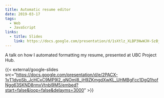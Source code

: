 ```yaml
---
title: Automatic resume editor
date: 2019-03-17
tags:
  - Web
  - JavaScript
links:
  - title: Slides
    link: https://docs.google.com/presentation/d/1sXtlz_XLBP3NwWJH-SzBjUcQfyHSyULkDAzhChFxv6Q/edit?usp=sharing
---
```


A talk on how I automated formatting my resume, presented at UBC Project Hub.

{{< external/google-slides src="https://docs.google.com/presentation/d/e/2PACX-1vT1dypSb_JcHCxC9MP9l2_gNOml8_jH9ZKmgdXwKL_UHMBgFcc1DgQ1hofNgg63SKND8rmxVtnbl9M5/embed?start=false&loop=false&delayms=3000" >}}
